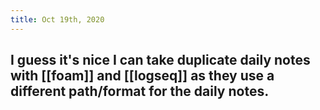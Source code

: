 ```yaml
---
title: Oct 19th, 2020
---
```


## I guess it's nice I can take duplicate daily notes with [[foam]] and [[logseq]] as they use a different path/format for the daily notes.
